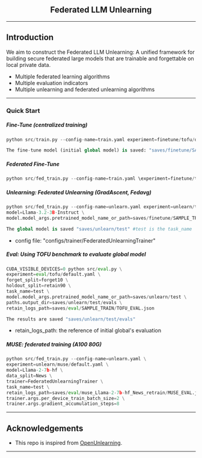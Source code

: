 <div align="center">
<h2><strong>Federated LLM Unlearning</strong></h2>
</div>

---------
## Introduction
We aim to construct the Federated LLM Unlearning: A unified framework for building secure federated large models that are trainable and forgettable on local private data.

- Multiple federated learning algorithms
- Multiple evaluation indicators
- Multiple unlearning and federated unlearning algorithms
---------
### Quick Start
##### Fine-Tune (centralized training)
```python
python src/train.py --config-name=train.yaml experiment=finetune/tofu/default task_name=SAMPLE_TRAIN
```
```python
The fine-tune model (initial global model) is saved: "saves/finetune/SAMPLE_TRAIN"
```
##### Federated Fine-Tune 
```python
python src/fed_train.py --config-name=train.yaml \experiment=finetune/tofu/default \task_name=fed_TRAIN
```

##### Unlearning: Federated Unlearning (GradAscent, Fedavg)
```python
python src/fed_train.py --config-name=unlearn.yaml experiment=unlearn/tofu/default \forget_split=forget10 retain_split=retain90 trainer=FederatedUnlearningTrainer task_name=test \
model=Llama-3.2-3B-Instruct \
model.model_args.pretrained_model_name_or_path=saves/finetune/SAMPLE_TRAIN
```
```python
The global model is saved "saves/unlearn/test" #test is the task_name
```
- config file: "configs/trainer/FederatedUnlearningTrainer"

##### Eval: Using TOFU benchmark to evaluate global model
```python
CUDA_VISIBLE_DEVICES=0 python src/eval.py \
experiment=eval/tofu/default.yaml \
forget_split=forget10 \
holdout_split=retain90 \
task_name=test \
model.model_args.pretrained_model_name_or_path=saves/unlearn/test \
paths.output_dir=saves/unlearn/test/evals \
retain_logs_path=saves/eval/SAMPLE_TRAIN/TOFU_EVAL.json
```

```python
The results are saved "saves/unlearn/test/evals" 
```
- retain_logs_path: the reference of initial global's evaluation

##### MUSE: federated training (A100 80G)
```python
python src/fed_train.py --config-name=unlearn.yaml \
experiment=unlearn/muse/default.yaml \
model=Llama-2-7b-hf \
data_split=News \
trainer=FederatedUnlearningTrainer \
task_name=test \
retain_logs_path=saves/eval/muse_Llama-2-7b-hf_News_retrain/MUSE_EVAL.json \
trainer.args.per_device_train_batch_size=2 \
trainer.args.gradient_accumulation_steps=8
```

---------
## Acknowledgements

- This repo is inspired from [OpenUnlearning](https://github.com/locuslab/open-unlearning). 

---------------------------
